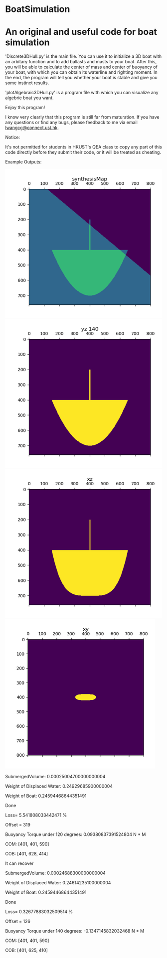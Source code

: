 # BoatSimulation
An original and useful code for boat simulation
===

'Discrete3DHull.py' is the main file. You can use it to initialize a 3D boat with an arbitary function and to add ballasts and masts to your boat. After this, you will be able to calculate the center of mass and center of buoyancy of your boat, with which you can obtain its waterline and righting moment. In the end, the program will tell you whether your boat is stable and give you some instinct results.


'plotAlgebraic3DHull.py' is a program file with which you can visualize any algebric boat you want.


Enjoy this program! 


I know very clearly that this program is still far from maturation. If you have any questions or find any bugs, please feedback to me via email lwangcg@connect.ust.hk.


Notice:

It's not permitted for students in HKUST's QEA class to copy any part of this code directly before they submit their code, or it will be treated as cheating.

Example Outputs:

![image](https://github.com/NoOneUST/BoatSimulation/blob/master/images/1.png)
![image](https://github.com/NoOneUST/BoatSimulation/blob/master/images/2.png)
![image](https://github.com/NoOneUST/BoatSimulation/blob/master/images/3.png)
![image](https://github.com/NoOneUST/BoatSimulation/blob/master/images/4.png)


SubmergedVolume:  0.00025004700000000004

Weight of Displaced Water:  0.24929685900000004

Weight of Boat:  0.24594468644351491

Done 

Loss=  5.541808033442471 % 

Offset =  319

Buoyancy Torque under  120  degrees:  0.09380837391524804  N * M

COM:  [401, 401, 590]

COB:  [401, 628, 414]

It can recover


SubmergedVolume:  0.00024688300000000004

Weight of Displaced Water:  0.24614235100000004

Weight of Boat:  0.24594468644351491

Done 

Loss=  0.32677883032509514 % 

Offset =  126

Buoyancy Torque under  140  degrees:  -0.1347145832032468  N * M

COM:  [401, 401, 590]

COB:  [401, 625, 410]
